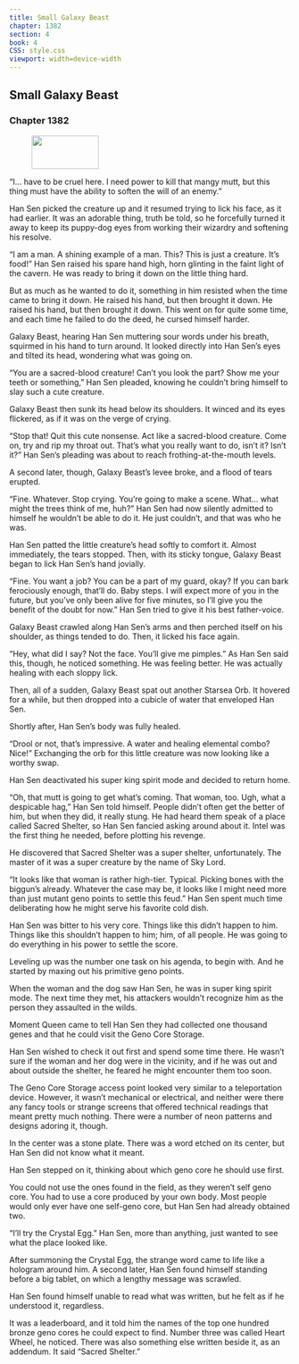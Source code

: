 ```yaml
---
title: Small Galaxy Beast
chapter: 1382
section: 4
book: 4
CSS: style.css
viewport: width=device-width
---
```


## Small Galaxy Beast

### Chapter 1382

<figure>
	<img src="../Images/gem.gif" alt="" id="gem" width="120" height="60" />
</figure>

“I… have to be cruel here. I need power to kill that mangy mutt, but this thing must have the ability to soften the will of an enemy.”

Han Sen picked the creature up and it resumed trying to lick his face, as it had earlier. It was an adorable thing, truth be told, so he forcefully turned it away to keep its puppy-dog eyes from working their wizardry and softening his resolve.

“I am a man. A shining example of a man. This? This is just a creature. It’s food!” Han Sen raised his spare hand high, horn glinting in the faint light of the cavern. He was ready to bring it down on the little thing hard.

But as much as he wanted to do it, something in him resisted when the time came to bring it down. He raised his hand, but then brought it down. He raised his hand, but then brought it down. This went on for quite some time, and each time he failed to do the deed, he cursed himself harder.

Galaxy Beast, hearing Han Sen muttering sour words under his breath, squirmed in his hand to turn around. It looked directly into Han Sen’s eyes and tilted its head, wondering what was going on.

“You are a sacred-blood creature! Can’t you look the part? Show me your teeth or something,” Han Sen pleaded, knowing he couldn’t bring himself to slay such a cute creature.

Galaxy Beast then sunk its head below its shoulders. It winced and its eyes flickered, as if it was on the verge of crying.

“Stop that! Quit this cute nonsense. Act like a sacred-blood creature. Come on, try and rip my throat out. That’s what you really want to do, isn’t it? Isn’t it?” Han Sen’s pleading was about to reach frothing-at-the-mouth levels.

A second later, though, Galaxy Beast’s levee broke, and a flood of tears erupted.

“Fine. Whatever. Stop crying. You’re going to make a scene. What… what might the trees think of me, huh?” Han Sen had now silently admitted to himself he wouldn’t be able to do it. He just couldn’t, and that was who he was.

Han Sen patted the little creature’s head softly to comfort it. Almost immediately, the tears stopped. Then, with its sticky tongue, Galaxy Beast began to lick Han Sen’s hand jovially.

“Fine. You want a job? You can be a part of my guard, okay? If you can bark ferociously enough, that’ll do. Baby steps. I will expect more of you in the future, but you’ve only been alive for five minutes, so I’ll give you the benefit of the doubt for now.” Han Sen tried to give it his best father-voice.

Galaxy Beast crawled along Han Sen’s arms and then perched itself on his shoulder, as things tended to do. Then, it licked his face again.

“Hey, what did I say? Not the face. You’ll give me pimples.” As Han Sen said this, though, he noticed something. He was feeling better. He was actually healing with each sloppy lick.

Then, all of a sudden, Galaxy Beast spat out another Starsea Orb. It hovered for a while, but then dropped into a cubicle of water that enveloped Han Sen.

Shortly after, Han Sen’s body was fully healed.

“Drool or not, that’s impressive. A water and healing elemental combo? Nice!” Exchanging the orb for this little creature was now looking like a worthy swap.

Han Sen deactivated his super king spirit mode and decided to return home.

“Oh, that mutt is going to get what’s coming. That woman, too. Ugh, what a despicable hag,” Han Sen told himself. People didn’t often get the better of him, but when they did, it really stung. He had heard them speak of a place called Sacred Shelter, so Han Sen fancied asking around about it. Intel was the first thing he needed, before plotting his revenge.

He discovered that Sacred Shelter was a super shelter, unfortunately. The master of it was a super creature by the name of Sky Lord.

“It looks like that woman is rather high-tier. Typical. Picking bones with the biggun’s already. Whatever the case may be, it looks like I might need more than just mutant geno points to settle this feud.” Han Sen spent much time deliberating how he might serve his favorite cold dish.

Han Sen was bitter to his very core. Things like this didn’t happen to him. Things like this shouldn’t happen to him; him, of all people. He was going to do everything in his power to settle the score.

Leveling up was the number one task on his agenda, to begin with. And he started by maxing out his primitive geno points.

When the woman and the dog saw Han Sen, he was in super king spirit mode. The next time they met, his attackers wouldn’t recognize him as the person they assaulted in the wilds.

Moment Queen came to tell Han Sen they had collected one thousand genes and that he could visit the Geno Core Storage.

Han Sen wished to check it out first and spend some time there. He wasn’t sure if the woman and her dog were in the vicinity, and if he was out and about outside the shelter, he feared he might encounter them too soon.

The Geno Core Storage access point looked very similar to a teleportation device. However, it wasn’t mechanical or electrical, and neither were there any fancy tools or strange screens that offered technical readings that meant pretty much nothing. There were a number of neon patterns and designs adoring it, though.

In the center was a stone plate. There was a word etched on its center, but Han Sen did not know what it meant.

Han Sen stepped on it, thinking about which geno core he should use first.

You could not use the ones found in the field, as they weren’t self geno core. You had to use a core produced by your own body. Most people would only ever have one self-geno core, but Han Sen had already obtained two.

“I’ll try the Crystal Egg.” Han Sen, more than anything, just wanted to see what the place looked like.

After summoning the Crystal Egg, the strange word came to life like a hologram around him. A second later, Han Sen found himself standing before a big tablet, on which a lengthy message was scrawled.

Han Sen found himself unable to read what was written, but he felt as if he understood it, regardless.

It was a leaderboard, and it told him the names of the top one hundred bronze geno cores he could expect to find. Number three was called Heart Wheel, he noticed. There was also something else written beside it, as an addendum. It said “Sacred Shelter.”